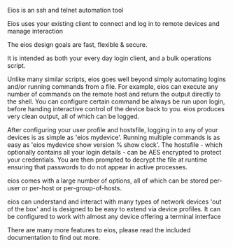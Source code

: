 Eios is an ssh and telnet automation tool

Eios uses your existing client to connect and log in to remote devices and manage interaction

The eios design goals are fast, flexible & secure.

It is intended as both your every day login client, and a bulk operations script.

Unlike many similar scripts, eios goes well beyond simply automating logins and/or running commands from a file. For example, eios can execute any number of commands on the remote host and return the output directly to the shell. You can configure certain command be always be run upon login, before handing interactive control of the device back to you. eios produces very clean output, all of which can be logged.

After configuring your user profile and hostsfile, logging in to any of your devices is as simple as 'eios mydevice'. Running multiple commands is as easy as 'eios mydevice show version % show clock'. The hostsfile - which optionally contains all your login details - can be AES encrypted to protect your credentials. You are then prompted to decrypt the file at runtime ensuring that passwords to do not appear in active processes.

eios comes with a large number of options, all of which can be stored per-user or per-host or per-group-of-hosts.

eios can understand and interact with many types of network devices 'out of the box' and is designed to be easy to extend via device profiles. It can be configured to work with almost any device offering a terminal interface

There are many more features to eios, please read the included documentation to find out more.